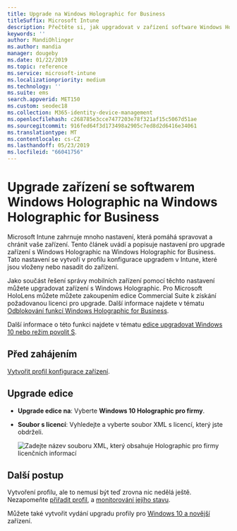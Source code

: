 ```yaml
---
title: Upgrade na Windows Holographic for Business
titleSuffix: Microsoft Intune
description: Přečtěte si, jak upgradovat v zařízení software Windows Holographic na Windows Holographic for Business.
keywords: ''
author: MandiOhlinger
ms.author: mandia
manager: dougeby
ms.date: 01/22/2019
ms.topic: reference
ms.service: microsoft-intune
ms.localizationpriority: medium
ms.technology: ''
ms.suite: ems
search.appverid: MET150
ms.custom: seodec18
ms.collection: M365-identity-device-management
ms.openlocfilehash: c268785e3cce7477203e78f321af15c5067d51ae
ms.sourcegitcommit: 916fed64f3d173498a2905c7ed8d2d6416e34061
ms.translationtype: MT
ms.contentlocale: cs-CZ
ms.lasthandoff: 05/23/2019
ms.locfileid: "66041756"
---
```

# <a name="upgrade-devices-running-windows-holographic-to-windows-holographic-for-business"></a>Upgrade zařízení se softwarem Windows Holographic na Windows Holographic for Business

Microsoft Intune zahrnuje mnoho nastavení, která pomáhá spravovat a chránit vaše zařízení. Tento článek uvádí a popisuje nastavení pro upgrade zařízení s Windows Holographic na Windows Holographic for Business. Tato nastavení se vytvoří v profilu konfigurace upgradem v Intune, které jsou vloženy nebo nasadit do zařízení.

Jako součást řešení správy mobilních zařízení pomocí těchto nastavení můžete upgradovat zařízení s Windows Holographic. Pro Microsoft HoloLens můžete můžete zakoupením edice Commercial Suite k získání požadovanou licenci pro upgrade. Další informace najdete v tématu [Odblokování funkcí Windows Holographic for Business](https://docs.microsoft.com/hololens/hololens-upgrade-enterprise).

Další informace o této funkci najdete v tématu [edice upgradovat Windows 10 nebo režim povolit S](edition-upgrade-configure-windows-10.md).

## <a name="before-you-begin"></a>Před zahájením

[Vytvořit profil konfigurace zařízení](edition-upgrade-configure-windows-10.md#create-the-profile).

## <a name="edition-upgrade"></a>Upgrade edice

- **Upgrade edice na**: Vyberte **Windows 10 Holographic pro firmy**.
- **Soubor s licencí**: Vyhledejte a vyberte soubor XML s licencí, který jste obdrželi.

  ![Zadejte název souboru XML, který obsahuje Holographic pro firmy licenčních informací](media/Holographic-edition-upgrade.png)
 
## <a name="next-steps"></a>Další postup

Vytvoření profilu, ale to nemusí být teď zrovna nic nedělá ještě. Nezapomeňte [přiřadit profil](device-profile-assign.md), a [monitorování jejího stavu](device-profile-monitor.md).

Můžete také vytvořit vydání upgradu profily pro [Windows 10 a novější](edition-upgrade-windows-settings.md) zařízení.
